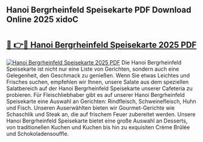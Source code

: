 ## Hanoi Bergrheinfeld Speisekarte PDF Download Online 2025 xidoC

# <h2><a href="http://gc8dgnm.nevu.top/?p=Hanoi+Bergrheinfeld+Speisekarte">🔗 👉🔴 Hanoi Bergrheinfeld Speisekarte 2025 PDF</a></h2>

[![Hanoi Bergrheinfeld Speisekarte 2025 PDF](https://i.imgur.com/dBaPXMq.png)](http://gc8dgnm.nevu.top/?p=Hanoi+Bergrheinfeld+Speisekarte)
Die Hanoi Bergrheinfeld Speisekarte ist nicht nur eine Liste von Gerichten, sondern auch eine Gelegenheit, den Geschmack zu genießen. Wenn Sie etwas Leichtes und Frisches suchen, empfehlen wir Ihnen, unsere Salate aus dem speziellen Salatbereich auf der Hanoi Bergrheinfeld Speisekarte unserer Cafeteria zu probieren. Für Fleischliebhaber gibt es auf unserer Hanoi Bergrheinfeld Speisekarte eine Auswahl an Gerichten: Rindfleisch, Schweinefleisch, Huhn und Fisch. Unseren Auserwählten bieten wir Gourmet-Gerichte wie Schaschlik und Steak an, die auf frischem Feuer zubereitet werden. Unsere Hanoi Bergrheinfeld Speisekarte bietet eine große Auswahl an Desserts, von traditionellen Kuchen und Kuchen bis hin zu exquisiten Crème Brûlée und Schokoladensouffle.
